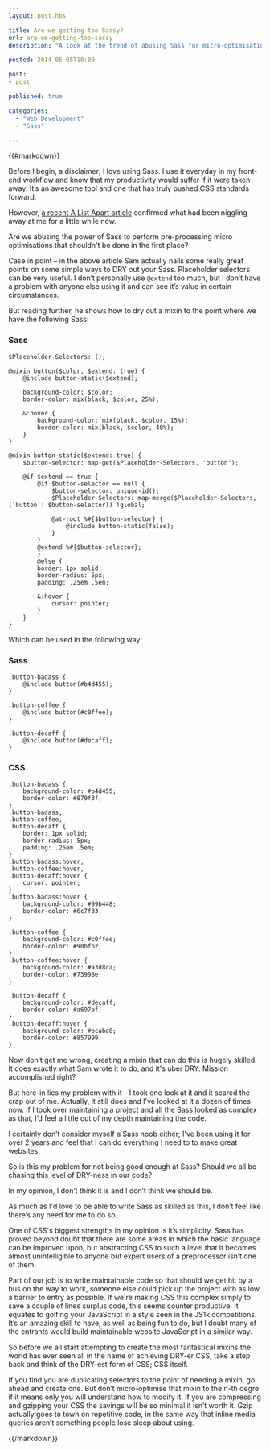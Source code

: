 ```yaml
---
layout: post.hbs

title: Are we getting too Sassy?
url: are-we-getting-too-sassy
description: "A look at the trend of abusing Sass for micro-optimisation"

posted: 2014-05-05T10:00

post:
- post

published: true

categories:
  - "Web Development"
  - "Sass"

---
```


{{#markdown}}

Before I begin, a disclaimer; I love using Sass.  I use it everyday in my front-end workflow and know that my productivity would suffer if it were taken away.  It’s an awesome tool and one that has truly pushed CSS standards forward.

However, [a recent A List Apart article](http://alistapart.com/article/dry-ing-out-your-sass-mixins) confirmed what had been niggling away at me for a little while now.

Are we abusing the power of Sass to perform pre-processing micro optimisations that shouldn't be done in the first place?

Case in point – in the above article Sam actually nails some really great points on some simple ways to DRY out your Sass.  Placeholder selectors can be very useful.  I don’t personally use `@extend` too much, but I don’t have a problem with anyone else using it and can see it’s value in certain circumstances.

But reading further, he shows how to dry out a mixin to the point where we have the following Sass:

### Sass

	$Placeholder-Selectors: ();

	@mixin button($color, $extend: true) {
		@include button-static($extend);

		background-color: $color;
		border-color: mix(black, $color, 25%);

		&:hover {
			background-color: mix(black, $color, 15%);
			border-color: mix(black, $color, 40%);
		}
	}

	@mixin button-static($extend: true) {
		$button-selector: map-get($Placeholder-Selectors, 'button');

		@if $extend == true {
			@if $button-selector == null {
				$button-selector: unique-id();
				$Placeholder-Selectors: map-merge($Placeholder-Selectors, ('button': $button-selector)) !global;

				@at-root %#{$button-selector} {
					@include button-static(false);
				}
			}
			@extend %#{$button-selector};
			}
			@else {
			border: 1px solid;
			border-radius: 5px;
			padding: .25em .5em;

			&:hover {
				cursor: pointer;
			}
		}
	}

Which can be used in the following way:

### Sass

	.button-badass {
		@include button(#b4d455);
	}

	.button-coffee {
		@include button(#c0ffee);
	}

	.button-decaff {
		@include button(#decaff);
	}

### CSS

	.button-badass {
		background-color: #b4d455;
		border-color: #879f3f;
	}
	.button-badass,
	.button-coffee,
	.button-decaff {
		border: 1px solid;
		border-radius: 5px;
		padding: .25em .5em;
	}
	.button-badass:hover,
	.button-coffee:hover,
	.button-decaff:hover {
		cursor: pointer;
	}
	.button-badass:hover {
		background-color: #99b448;
		border-color: #6c7f33;
	}

	.button-coffee {
		background-color: #c0ffee;
		border-color: #90bfb2;
	}
	.button-coffee:hover {
		background-color: #a3d8ca;
		border-color: #73998e;
	}

	.button-decaff {
		background-color: #decaff;
		border-color: #a697bf;
	}
	.button-decaff:hover {
		background-color: #bcabd8;
		border-color: #857999;
	}

Now don’t get me wrong, creating a mixin that can do this is hugely skilled.  It does exactly what Sam wrote it to do, and it's uber DRY.  Mission accomplished right?

But here-in lies my problem with it – I took one look at it and it scared the crap out of me.  Actually, it still does and I've looked at it a dozen of times now.  If I took over maintaining a project and all the Sass looked as complex as that, I’d feel a little out of my depth maintaining the code.

I certainly don’t consider myself a Sass noob either; I've been using it for over 2 years and feel that I can do everything I need to to make great websites.

So is this my problem for not being good enough at Sass?  Should we all be chasing this level of DRY-ness in our code?

In my opinion, I don’t think it is and I don’t think we should be.

As much as I'd love to be able to write Sass as skilled as this, I don’t feel like there’s any need for me to do so.

One of CSS's biggest strengths in my opinion is it’s simplicity.  Sass has proved beyond doubt that there are some areas in which the basic language can be improved upon, but abstracting CSS to such a level that it becomes almost unintelligible to anyone but expert users of a preprocessor isn’t one of them.

Part of our job is to write maintainable code so that should we get hit by a bus on the way to work, someone else could pick up the project with as low a barrier to entry as possible.  If we're making CSS this complex simply to save a couple of lines surplus code, this seems counter productive.  It equates to golfing your JavaScript in a style seen in the JS1k competitions.  It’s an amazing skill to have, as well as being fun to do, but I doubt many of the entrants would build maintainable website JavaScript in a similar way.

So before we all start attempting to create the most fantastical mixins the world has ever seen all in the name of achieving DRY-er CSS, take a step back and think of the DRY-est form of CSS; CSS itself.

If you find you are duplicating selectors to the point of needing a mixin, go ahead and create one.  But don’t micro-optimise that mixin to the n-th degre if it means only you will understand how to modify it.  If you are compressing and gzipping your CSS the savings will be so minimal it isn’t worth it.  Gzip actually goes to town on repetitive code, in the same way that inline media queries aren’t something people lose sleep about using.



{{/markdown}}